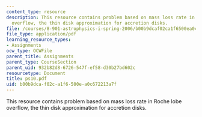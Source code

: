 ```yaml
---
content_type: resource
description: This resource contains problem based on mass loss rate in Roche lobe
  overflow, the thin disk approximation for accretion disks.
file: /courses/8-901-astrophysics-i-spring-2006/b00b9dcaf02ca1f6500ea0c672213a7f_ps10.pdf
file_type: application/pdf
learning_resource_types:
- Assignments
ocw_type: OCWFile
parent_title: Assignments
parent_type: CourseSection
parent_uid: 932b82d8-6726-547f-ef58-d30b27bd602c
resourcetype: Document
title: ps10.pdf
uid: b00b9dca-f02c-a1f6-500e-a0c672213a7f
---
```

This resource contains problem based on mass loss rate in Roche lobe overflow, the thin disk approximation for accretion disks.


